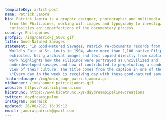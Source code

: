 ```yaml
---
templateKey: artist-post
name: Patrick Jamora
bio: Patrick Jamora is a graphic designer, photographer and multimedia artist
  from the Philippines, working with images and typography to investigate the
  curiosities and imperfections of the documentary process.
country: Philippines
profpic: /img/patrickj_500c.gif
title: Good-Natured Savages
statement: "In Good-Natured Savages, Patrick re-documents records from the
  World's Fair at St. Louis in 1904, where more than 1,100 native Filipinos were
  exhibited. Using archival images and text copied directly from captions, his
  work highlights how the Filipinos were portrayed as uncivilized and
  underdeveloped savages and how it contributed to perpetuating a condescending
  view of their culture. The title comes from the caption in one of the images:
  \"Every day in the week is receiving day with these good-natured savages.\""
featuredimage: /img/main_page_patrickjamora.gif
midbanner: /img/banner_patrickjamora.gif
website: https://patrickjamora.com
hicetnunc: https://www.hicetnunc.xyz/daydreampipeline/creations
twitter: daydreampipelne
instagram: padraick
updated: 26/08/2021 16:39:12
email: jamora.patrick@gmail.com
---
```

